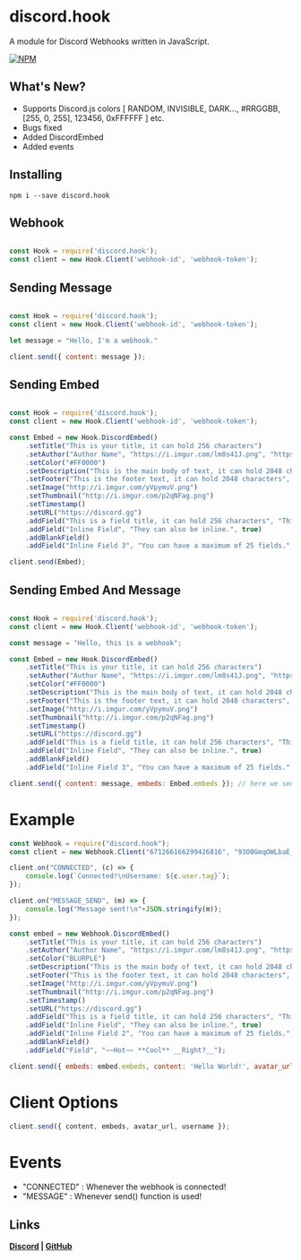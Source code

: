 # discord.hook

A module for Discord Webhooks written in JavaScript.

[![NPM](https://nodei.co/npm/discord.hook.png)](https://nodei.co/npm/discord.hook/)

## What's New?
- Supports Discord.js colors [ RANDOM, INVISIBLE, DARK..., #RRGGBB, [255, 0, 255], 123456, 0xFFFFFF ] etc.
- Bugs fixed
- Added DiscordEmbed
- Added events

## Installing

```
npm i --save discord.hook
```

## Webhook

```js

const Hook = require('discord.hook');
const client = new Hook.Client('webhook-id', 'webhook-token');

```


## Sending Message

```js

const Hook = require('discord.hook');
const client = new Hook.Client('webhook-id', 'webhook-token');

let message = "Hello, I'm a webhook."

client.send({ content: message });

```

## Sending Embed

```js

const Hook = require('discord.hook');
const client = new Hook.Client('webhook-id', 'webhook-token');

const Embed = new Hook.DiscordEmbed()
    .setTitle("This is your title, it can hold 256 characters")
    .setAuthor("Author Name", "https://i.imgur.com/lm8s41J.png", "https://discordapp.com")
    .setColor("#FF0000")
    .setDescription("This is the main body of text, it can hold 2048 characters.")
    .setFooter("This is the footer text, it can hold 2048 characters", "http://i.imgur.com/w1vhFSR.png")
    .setImage("http://i.imgur.com/yVpymuV.png")
    .setThumbnail("http://i.imgur.com/p2qNFag.png")
    .setTimestamp()
    .setURL("https://discord.gg")
    .addField("This is a field title, it can hold 256 characters", "This is a field value, it can hold 1024 characters.")
    .addField("Inline Field", "They can also be inline.", true)
    .addBlankField()
    .addField("Inline Field 3", "You can have a maximum of 25 fields.", true);

client.send(Embed);

```

## Sending Embed And Message

```js

const Hook = require('discord.hook');
const client = new Hook.Client('webhook-id', 'webhook-token');

const message = "Hello, this is a webhook";

const Embed = new Hook.DiscordEmbed()
    .setTitle("This is your title, it can hold 256 characters")
    .setAuthor("Author Name", "https://i.imgur.com/lm8s41J.png", "https://discordapp.com")
    .setColor("#FF0000")
    .setDescription("This is the main body of text, it can hold 2048 characters.")
    .setFooter("This is the footer text, it can hold 2048 characters", "http://i.imgur.com/w1vhFSR.png")
    .setImage("http://i.imgur.com/yVpymuV.png")
    .setThumbnail("http://i.imgur.com/p2qNFag.png")
    .setTimestamp()
    .setURL("https://discord.gg")
    .addField("This is a field title, it can hold 256 characters", "This is a field value, it can hold 1024 characters.")
    .addField("Inline Field", "They can also be inline.", true)
    .addBlankField()
    .addField("Inline Field 3", "You can have a maximum of 25 fields.", true);

client.send({ content: message, embeds: Embed.embeds }); // here we send embed with message

```

# Example

```js
const Webhook = require("discord.hook");
const client = new Webhook.Client("671266166299426816", "93O0GmqOWLbaE_YFrrGlZC2bF1fwBgXN3uJccmOd4YAUR43DX3yWLYSWCnL-abvBZRY2");

client.on("CONNECTED", (c) => {
    console.log(`Connected!\nUsername: ${c.user.tag}`);
});

client.on("MESSAGE_SEND", (m) => {
    console.log("Message sent!\n"+JSON.stringify(m));
});

const embed = new Webhook.DiscordEmbed()
    .setTitle("This is your title, it can hold 256 characters")
    .setAuthor("Author Name", "https://i.imgur.com/lm8s41J.png", "https://discordapp.com")
    .setColor("BLURPLE")
    .setDescription("This is the main body of text, it can hold 2048 characters.")
    .setFooter("This is the footer text, it can hold 2048 characters", "http://i.imgur.com/w1vhFSR.png")
    .setImage("http://i.imgur.com/yVpymuV.png")
    .setThumbnail("http://i.imgur.com/p2qNFag.png")
    .setTimestamp()
    .setURL("https://discord.gg")
    .addField("This is a field title, it can hold 256 characters", "This is a field value, it can hold 1024 characters.")
    .addField("Inline Field", "They can also be inline.", true)
    .addField("Inline Field 2", "You can have a maximum of 25 fields.", true)
    .addBlankField()
    .addField("Field", "~~Hot~~ **Cool** __Right?__");

client.send({ embeds: embed.embeds, content: 'Hello World!', avatar_url: "https://cdn.discordapp.com/avatars/480933736276426763/a_73d44cd1aea26f51ca96febf07fb0019.png?size=1024", username: "INEX07" });
```

# Client Options

```js
client.send({ content, embeds, avatar_url, username });

```

# Events
- "CONNECTED" : Whenever the webhook is connected!
- "MESSAGE" : Whenever send() function is used!

## Links

**[Discord](https://discord.gg/mhcNBNq) | [GitHub](https://github.com/inex07)**
